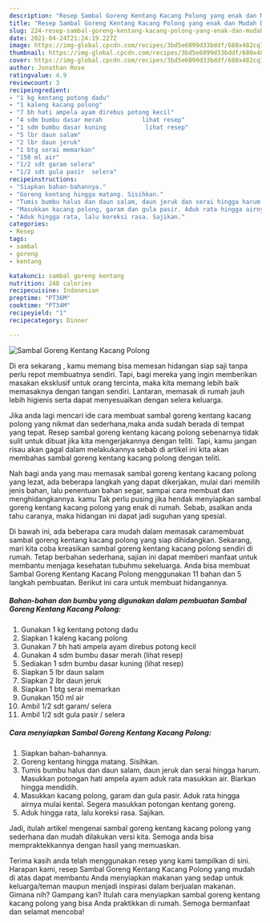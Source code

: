```yaml
---
description: "Resep Sambal Goreng Kentang Kacang Polong yang enak dan Mudah Dibuat"
title: "Resep Sambal Goreng Kentang Kacang Polong yang enak dan Mudah Dibuat"
slug: 224-resep-sambal-goreng-kentang-kacang-polong-yang-enak-dan-mudah-dibuat
date: 2021-04-24T21:24:19.227Z
image: https://img-global.cpcdn.com/recipes/3bd5e6099d33bddf/680x482cq70/sambal-goreng-kentang-kacang-polong-foto-resep-utama.jpg
thumbnail: https://img-global.cpcdn.com/recipes/3bd5e6099d33bddf/680x482cq70/sambal-goreng-kentang-kacang-polong-foto-resep-utama.jpg
cover: https://img-global.cpcdn.com/recipes/3bd5e6099d33bddf/680x482cq70/sambal-goreng-kentang-kacang-polong-foto-resep-utama.jpg
author: Jonathan Rose
ratingvalue: 4.9
reviewcount: 3
recipeingredient:
- "1 kg kentang potong dadu"
- "1 kaleng kacang polong"
- "7 bh hati ampela ayam direbus potong kecil"
- "4 sdm bumbu dasar merah           lihat resep"
- "1 sdm bumbu dasar kuning           lihat resep"
- "5 lbr daun salam"
- "2 lbr daun jeruk"
- "1 btg serai memarkan"
- "150 ml air"
- "1/2 sdt garam selera"
- "1/2 sdt gula pasir  selera"
recipeinstructions:
- "Siapkan bahan-bahannya."
- "Goreng kentang hingga matang. Sisihkan."
- "Tumis bumbu halus dan daun salam, daun jeruk dan serai hingga harum. Masukkan potongan hati ampela ayam aduk rata masukkan air. Biarkan hingga mendidih."
- "Masukkan kacang polong, garam dan gula pasir. Aduk rata hingga airnya mulai kental. Segera masukkan potongan kentang goreng."
- "Aduk hingga rata, lalu koreksi rasa. Sajikan."
categories:
- Resep
tags:
- sambal
- goreng
- kentang

katakunci: sambal goreng kentang 
nutrition: 248 calories
recipecuisine: Indonesian
preptime: "PT36M"
cooktime: "PT34M"
recipeyield: "1"
recipecategory: Dinner

---
```



![Sambal Goreng Kentang Kacang Polong](https://img-global.cpcdn.com/recipes/3bd5e6099d33bddf/680x482cq70/sambal-goreng-kentang-kacang-polong-foto-resep-utama.jpg)

Di era  sekarang , kamu memang bisa memesan hidangan siap saji tanpa perlu repot membuatnya sendiri. Tapi, bagi mereka yang ingin memberikan masakan eksklusif untuk orang tercinta, maka kita memang lebih baik memasaknya dengan tangan sendiri. Lantaran, memasak di rumah jauh lebih higienis serta dapat menyesuaikan dengan selera keluarga.

Jika anda lagi mencari ide cara membuat sambal goreng kentang kacang polong yang nikmat dan sederhana,maka anda sudah berada di tempat yang tepat. Resep sambal goreng kentang kacang polong  sebenarnya tidak sulit untuk dibuat jika kita mengerjakannya dengan teliti. Tapi, kamu jangan risau akan gagal dalam melakukannya 
sebab di artikel ini kita akan membahas sambal goreng kentang kacang polong dengan teliti.  



Nah bagi anda yang mau memasak sambal goreng kentang kacang polong yang lezat, ada beberapa langkah yang dapat dikerjakan, mulai dari memilih jenis bahan, lalu penentuan bahan segar, sampai cara membuat dan menghidangkannya. kamu Tak perlu pusing jika hendak menyiapkan sambal goreng kentang kacang polong yang enak di rumah. Sebab, asalkan anda  tahu caranya, maka hidangan ini dapat jadi suguhan yang spesial.

Di bawah ini, ada beberapa cara mudah dalam memasak caramembuat sambal goreng kentang kacang polong yang siap dihidangkan. Sekarang, mari kita coba kreasikan sambal goreng kentang kacang polong sendiri di rumah. Tetap berbahan sederhana, sajian ini dapat memberi manfaat untuk membantu menjaga kesehatan tubuhmu sekeluarga. Anda bisa membuat Sambal Goreng Kentang Kacang Polong menggunakan 11 bahan dan 5 langkah pembuatan. Berikut ini cara untuk membuat hidangannya.

<!--inarticleads1-->

##### Bahan-bahan dan bumbu yang digunakan dalam pembuatan Sambal Goreng Kentang Kacang Polong:

1. Gunakan 1 kg kentang potong dadu
1. Siapkan 1 kaleng kacang polong
1. Gunakan 7 bh hati ampela ayam direbus potong kecil
1. Gunakan 4 sdm bumbu dasar merah           (lihat resep)
1. Sediakan 1 sdm bumbu dasar kuning           (lihat resep)
1. Siapkan 5 lbr daun salam
1. Siapkan 2 lbr daun jeruk
1. Siapkan 1 btg serai memarkan
1. Gunakan 150 ml air
1. Ambil 1/2 sdt garam/ selera
1. Ambil 1/2 sdt gula pasir / selera




<!--inarticleads2-->

##### Cara menyiapkan Sambal Goreng Kentang Kacang Polong:

1. Siapkan bahan-bahannya.
1. Goreng kentang hingga matang. Sisihkan.
1. Tumis bumbu halus dan daun salam, daun jeruk dan serai hingga harum. Masukkan potongan hati ampela ayam aduk rata masukkan air. Biarkan hingga mendidih.
1. Masukkan kacang polong, garam dan gula pasir. Aduk rata hingga airnya mulai kental. Segera masukkan potongan kentang goreng.
1. Aduk hingga rata, lalu koreksi rasa. Sajikan.




Jadi, itulah artikel mengenai  sambal goreng kentang kacang polong  yang sederhana dan mudah dilakukan versi kita. Semoga anda bisa mempraktekkannya dengan hasil yang memuaskan. 

Terima kasih anda telah menggunakan resep yang kami tampilkan di sini. Harapan kami, resep  Sambal Goreng Kentang Kacang Polong yang mudah di atas dapat membantu Anda menyiapkan makanan yang sedap untuk keluarga/teman maupun menjadi inspirasi dalam berjualan makanan. Gimana nih? Gampang kan? Itulah cara menyiapkan sambal goreng kentang kacang polong yang bisa Anda praktikkan di rumah. Semoga bermanfaat dan selamat mencoba!

